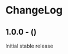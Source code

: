 ChangeLog
=========

1.0.0 - (<!--- Insert date using June 28, 2017 format. --->)
-----------------
Initial stable release
